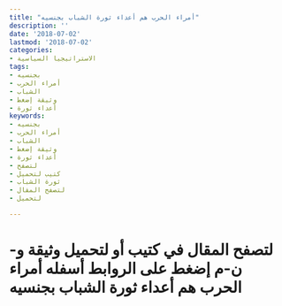 ```yaml
---
title: "أمراء الحرب هم أعداء ثورة الشباب بجنسيه"
description: ''
date: '2018-07-02'
lastmod: '2018-07-02'
categories:
- الاستراتيجيا السياسية
tags:
- بجنسيه
- أمراء الحرب
- الشباب
- وثيقة إضغط
- أعداء ثورة
keywords:
- بجنسيه
- أمراء الحرب
- الشباب
- وثيقة إضغط
- أعداء ثورة
- لتصفح
- كتيب لتحميل
- ثورة الشباب
- لتصفح المقال
- لتحميل

---
```

# **لتصفح المقال في كتيب أو لتحميل وثيقة و-ن-م إضغط على الروابط أسفله** **أمراء الحرب هم أعداء ثورة الشباب بجنسيه**

###